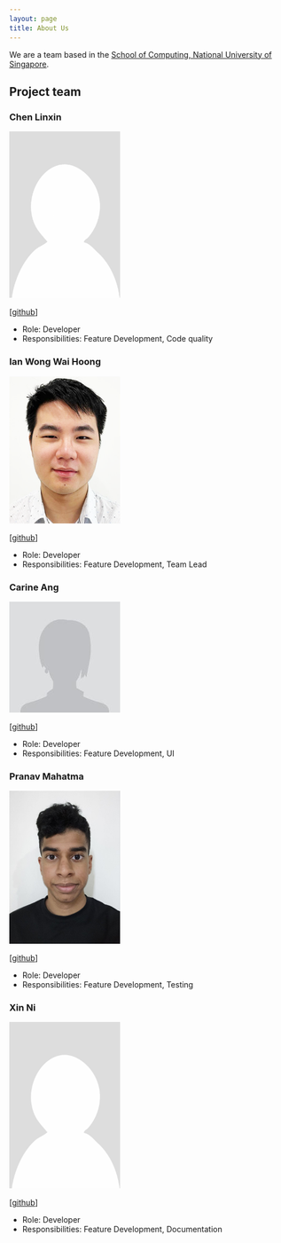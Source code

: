 ```yaml
---
layout: page
title: About Us
---
```


We are a team based in the [School of Computing, National University of Singapore](https://www.comp.nus.edu.sg).

## Project team

### Chen Linxin

<img src="images/clx3210.png" width="200px">

[[github](https://github.com/clx3210)]

* Role: Developer
* Responsibilities: Feature Development, Code quality

### Ian Wong Wai Hoong

<img src="images/wrongian.png" width="200px">

[[github](http://github.com/Wrongian)]

* Role: Developer
* Responsibilities: Feature Development, Team Lead

### Carine Ang

<img src="images/carineang.png" width="200px">

[[github](https://github.com/carineang)]

* Role: Developer
* Responsibilities: Feature Development, UI

### Pranav Mahatma

<img src="images/pranavyey.png" width="200px">

[[github](http://github.com/pranavyey)]

* Role: Developer
* Responsibilities: Feature Development, Testing

### Xin Ni

<img src="images/xinniyee.png" width="200px">

[[github](http://github.com/xinniyee)]

* Role: Developer
* Responsibilities: Feature Development, Documentation
